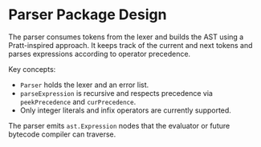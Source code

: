 # Parser Package Design

The parser consumes tokens from the lexer and builds the AST using a
Pratt-inspired approach. It keeps track of the current and next tokens and
parses expressions according to operator precedence.

Key concepts:

- `Parser` holds the lexer and an error list.
- `parseExpression` is recursive and respects precedence via `peekPrecedence` and
  `curPrecedence`.
- Only integer literals and infix operators are currently supported.

The parser emits `ast.Expression` nodes that the evaluator or future bytecode
compiler can traverse.

